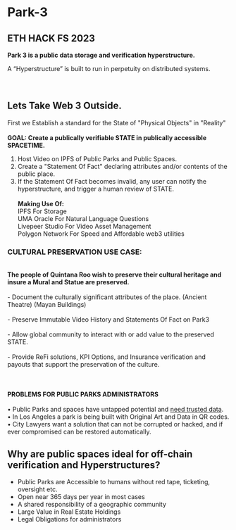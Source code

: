 # Park-3

## ETH HACK FS 2023 <br>

<b>Park 3 is a public data storage and verification hyperstructure.
</b>


A “Hyperstructure” is built to run in perpetuity on distributed systems.  
<br>
<br>

## Lets Take Web 3 Outside.

First we Establish a standard for the State of "Physical Objects" in "Reality"
<br>
<br>
<b>GOAL: Create a publically verifiable STATE in publically accessible SPACETIME.</b>
<br>

1. Host Video on IPFS of Public Parks and Public Spaces. <br>
2. Create a "Statement Of Fact" declaring attributes and/or contents of the public place.<br>
3. If the Statement Of Fact becomes invalid, any user can notify the hyperstructure, and trigger a human review of STATE.<br>
   <br>
   <b>Making Use Of:</b><br>
   IPFS For Storage<br>
   UMA Oracle For Natural Language Questions<br>
   Livepeer Studio For Video Asset Management<br>
   Polygon Network For Speed and Affordable web3 utilities<br>

### CULTURAL PRESERVATION USE CASE:

<br>
<b>The people of Quintana Roo wish to preserve their cultural heritage and insure a Mural and Statue are preserved.</b> 
<br>
<br>
- Document the culturally significant attributes of the place. (Ancient Theatre) (Mayan Buildings)<br>
<br>
- Preserve Immutable Video History and Statements Of Fact on Park3<br>
<br>
- Allow global community to interact with or add value to the preserved STATE.<br>
<br>
- Provide ReFi solutions, KPI Options, and Insurance verification and payouts that support the preservation of the culture. 
<br><br><br>

<br>
<b>PROBLEMS FOR PUBLIC PARKS ADMINISTRATORS</b> <br><br>
    •    Public Parks and spaces have untapped potential and <u>need trusted data</u>. <br>
    •    In Los Angeles a park is being built with Original Art and Data in QR codes. <br>
    •    City Lawyers want a solution that can not be corrupted or hacked, and if ever compromised can be restored automatically. 
<br>

## Why are public spaces ideal for off-chain verification and Hyperstructures?

- Public Parks are Accessible to humans without red tape, ticketing, oversight etc.<br>
- Open near 365 days per year in most cases<br>
- A shared responsibility of a geographic community<br>
- Large Value in Real Estate Holdings <br>
- Legal Obligations for administrators<br><br>

